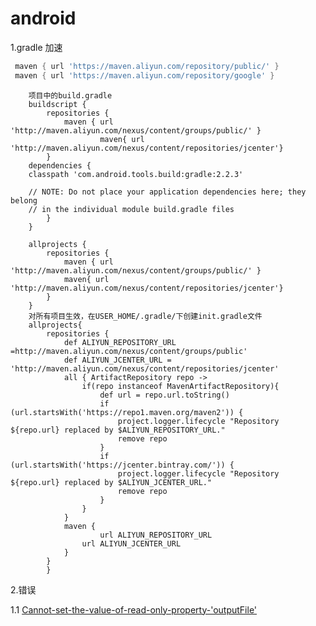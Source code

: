 # android

1.gradle 加速

```groovy
 maven { url 'https://maven.aliyun.com/repository/public/' }
 maven { url 'https://maven.aliyun.com/repository/google' }
```


        项目中的build.gradle
        buildscript {
            repositories {
                maven { url 'http://maven.aliyun.com/nexus/content/groups/public/' }
                        maven{ url 'http://maven.aliyun.com/nexus/content/repositories/jcenter'}
            }
        dependencies {
        classpath 'com.android.tools.build:gradle:2.2.3'

        // NOTE: Do not place your application dependencies here; they belong
        // in the individual module build.gradle files
            }
        }

        allprojects {
            repositories {
                maven { url 'http://maven.aliyun.com/nexus/content/groups/public/' }
                maven{ url 'http://maven.aliyun.com/nexus/content/repositories/jcenter'}
            }
        }
        对所有项目生效，在USER_HOME/.gradle/下创建init.gradle文件
        allprojects{
            repositories {
                def ALIYUN_REPOSITORY_URL =http://maven.aliyun.com/nexus/content/groups/public'
                def ALIYUN_JCENTER_URL = 'http://maven.aliyun.com/nexus/content/repositories/jcenter'
                all { ArtifactRepository repo ->
                    if(repo instanceof MavenArtifactRepository){
                        def url = repo.url.toString()
                        if (url.startsWith('https://repo1.maven.org/maven2')) {
                            project.logger.lifecycle "Repository ${repo.url} replaced by $ALIYUN_REPOSITORY_URL."
                            remove repo
                        }
                        if (url.startsWith('https://jcenter.bintray.com/')) {
                            project.logger.lifecycle "Repository ${repo.url} replaced by $ALIYUN_JCENTER_URL."
                            remove repo
                        }
                    }
                }
                maven {
                        url ALIYUN_REPOSITORY_URL
                    url ALIYUN_JCENTER_URL
                }
            }
            }

2.错误

1.1 [Cannot-set-the-value-of-read-only-property-'outputFile'](https://www.jianshu.com/p/9b25087a5d7d)
